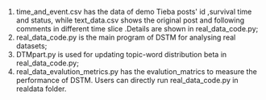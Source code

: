 1. time_and_event.csv has the data of demo Tieba posts' id ,survival time and status, while text_data.csv shows the original post and following comments in different time slice .Details are shown in real_data_code.py;
2. real_data_code.py is the main program of DSTM for analysing real datasets;
3. DTMpart.py is used for updating topic-word distribution beta in real_data_code.py;
4. real_data_evalution_metrics.py  has the evalution_matrics to measure the performance of DSTM.
Users can directly run real_data_code.py in realdata folder.

